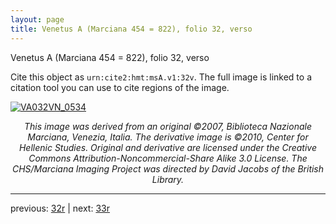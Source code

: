 ```yaml
---
layout: page
title: Venetus A (Marciana 454 = 822), folio 32, verso
---
```


Venetus A (Marciana 454 = 822), folio 32, verso

Cite this object as `urn:cite2:hmt:msA.v1:32v`.  The full image is linked to a citation tool you can use to cite regions of the image.

[![VA032VN_0534](http://www.homermultitext.org/iipsrv?IIIF=/project/homer/pyramidal/deepzoom/hmt/vaimg/2017a/VA032VN_0534.tif/full/800,/0/default.jpg)](http://www.homermultitext.org/ict2/?urn=urn:cite2:hmt:vaimg.2017a:VA032VN_0534) 

<p style="text-align: center; font-style: italic;">This image was derived from an original ©2007, Biblioteca Nazionale Marciana, Venezia, Italia. The derivative image is ©2010, Center for Hellenic Studies. Original and derivative are licensed under the Creative Commons Attribution-Noncommercial-Share Alike 3.0 License. The CHS/Marciana Imaging Project was directed by David Jacobs of the British Library.</p>

---

previous: [32r](../32r/) | next: [33r](../33r/)
